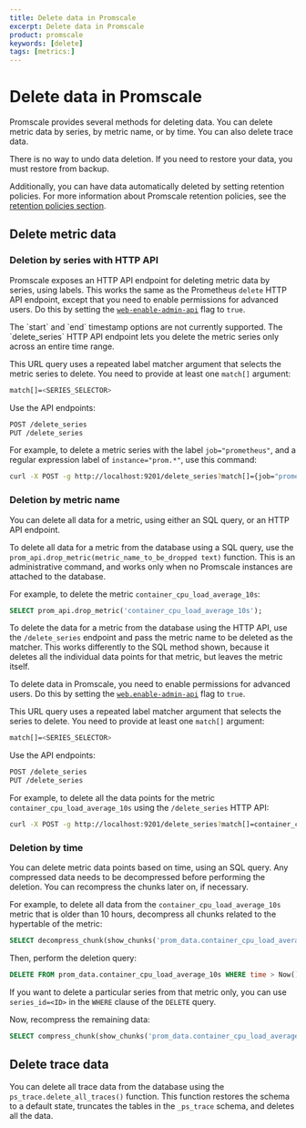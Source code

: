 ```yaml
---
title: Delete data in Promscale
excerpt: Delete data in Promscale
product: promscale
keywords: [delete]
tags: [metrics:]
---
```


# Delete data in Promscale
Promscale provides several methods for deleting data. You can delete metric data
by series, by metric name, or by time. You can also delete trace data.

<highlight type="warning">
There is no way to undo data deletion. If you need to restore your data,
you must restore from backup.
</highlight>

Additionally, you can have data automatically deleted by setting retention
policies. For more information about Promscale retention policies, see the
[retention policies section][retention].

## Delete metric data

### Deletion by series with HTTP API
Promscale exposes an HTTP API endpoint for deleting metric data by series, using
labels. This works the same as the Prometheus `delete` HTTP API endpoint, except
that you need to enable permissions for advanced users. Do this by setting the
[`web-enable-admin-api`][web-enable-admin-api] flag to `true`.

<highlight type="note">
The `start` and `end` timestamp options are not currently supported. The
`delete_series` HTTP API endpoint lets you delete the metric series only across an
entire time range.
</highlight>

This URL query uses a repeated label matcher argument that selects the metric series
to delete. You need to provide at least one `match[]` argument:
```bash
match[]=<SERIES_SELECTOR>
```

Use the API endpoints:
```bash
POST /delete_series
PUT /delete_series
```

For example, to delete a metric series with the label `job="prometheus"`, and a regular
expression label of `instance="prom.*"`, use this command:
```bash
curl -X POST -g http://localhost:9201/delete_series?match[]={job="prometheus", instance=~"prom.*"}
```

### Deletion by metric name
You can delete all data for a metric, using either an SQL query, or an HTTP
API endpoint.

To delete all data for a metric from the database using a SQL query,
use the `prom_api.drop_metric(metric_name_to_be_dropped text)` function. This is
an administrative command, and works only when no Promscale instances are
attached to the database.

For example, to delete the metric `container_cpu_load_average_10s`:
```sql
SELECT prom_api.drop_metric('container_cpu_load_average_10s');
```

To delete the data for a metric from the database using the HTTP API,
use the `/delete_series` endpoint and pass the metric name to be deleted as the
matcher. This works differently to the SQL method shown, because it deletes all
the individual data points for that metric, but leaves the metric itself.

To delete data in Promscale, you need to enable permissions for advanced users.
Do this by setting the [`web.enable-admin-api`][web-enable-admin-api] flag
to `true`.

This URL query uses a repeated label matcher argument that selects the series to
delete. You need to provide at least one `match[]` argument:
```bash
match[]=<SERIES_SELECTOR>
```

Use the API endpoints:
```bash
POST /delete_series
PUT /delete_series
```

For example, to delete all the data points for the metric
`container_cpu_load_average_10s` using the `/delete_series` HTTP API:
```bash
curl -X POST -g http://localhost:9201/delete_series?match[]=container_cpu_load_average_10s
```

### Deletion by time
You can delete metric data points based on time, using an SQL query. Any compressed
data needs to be decompressed before performing the deletion. You can
recompress the chunks later on, if necessary.

For example, to delete all data from the `container_cpu_load_average_10s` metric
that is older than 10 hours, decompress all chunks
related to the hypertable of the metric:
```sql
SELECT decompress_chunk(show_chunks('prom_data.container_cpu_load_average_10s'));
```

Then, perform the deletion query:
```sql
DELETE FROM prom_data.container_cpu_load_average_10s WHERE time > Now() - interval '10 hour';
```

If you want to delete a particular series from that metric only, you can use `series_id=<ID>` 
in the `WHERE` clause of the `DELETE` query.

Now, recompress the remaining data:
```sql
SELECT compress_chunk(show_chunks('prom_data.container_cpu_load_average_10s', older_than => '2 hours'));
```

## Delete trace data
You can delete all trace data from the database using the
`ps_trace.delete_all_traces()` function. This function restores the schema to a
default state, truncates the tables in the `_ps_trace` schema, and deletes all
the data.

[retention]: /promscale/:currentVersion:/manage-data/retention/
[web-enable-admin-api]: /promscale/:currentVersion:/cli/#web-server-flags
